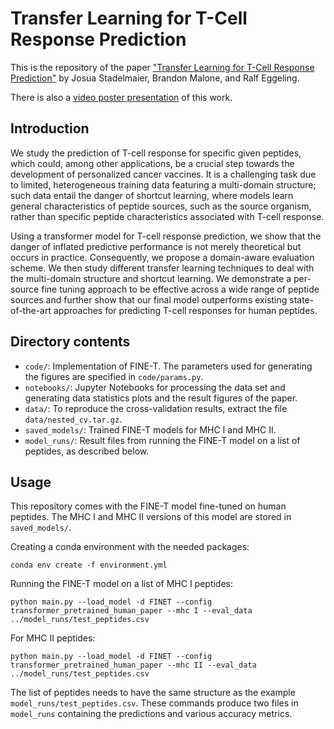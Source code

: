 # Transfer Learning for T-Cell Response Prediction

This is the repository of the paper ["Transfer Learning for T-Cell Response Prediction"](https://arxiv.org/abs/2403.12117) by Josua Stadelmaier, Brandon Malone, and Ralf Eggeling.

There is also a [video poster presentation](https://youtu.be/USc7sdngFYM?si=WrV1lmG_fduutVKj) of this work.

## Introduction
We study the prediction of T-cell response for specific given peptides, which could, among other applications, be a crucial step towards the development of personalized cancer vaccines. It is a challenging task due to limited, heterogeneous training data featuring a multi-domain structure; such data entail the danger of shortcut learning, where models learn general characteristics of peptide sources, such as the source organism, rather than specific peptide characteristics associated with T-cell response.

Using a transformer model for T-cell response prediction, we show that the danger of inflated predictive performance is not merely theoretical but occurs in practice. Consequently, we propose a domain-aware evaluation scheme. We then study different transfer learning techniques to deal with the multi-domain structure and shortcut learning. We demonstrate a per-source fine tuning approach to be effective across a wide range of peptide sources and further show that our final model outperforms existing state-of-the-art approaches for predicting T-cell responses for human peptides.

## Directory contents
- `code/`: Implementation of FINE-T. The parameters used for generating the figures are specified in `code/params.py`.
- `notebooks/`: Jupyter Notebooks for processing the data set and generating data statistics plots and the result figures of the paper.
- `data/`: To reproduce the cross-validation results, extract the file `data/nested_cv.tar.gz`.
- `saved_models/`: Trained FINE-T models for MHC I and MHC II.
- `model_runs/`: Result files from running the FINE-T model on a list of peptides, as described below.

## Usage

This repository comes with the FINE-T model fine-tuned on human peptides.
The MHC I and MHC II versions of this model are stored in `saved_models/`.

Creating a conda environment with the needed packages:
 ```
conda env create -f environment.yml
 ```

Running the FINE-T model on a list of MHC I peptides:
 ```
python main.py --load_model -d FINET --config transformer_pretrained_human_paper --mhc I --eval_data ../model_runs/test_peptides.csv
 ```
For MHC II peptides:
 ```
python main.py --load_model -d FINET --config transformer_pretrained_human_paper --mhc II --eval_data ../model_runs/test_peptides.csv
 ```

The list of peptides needs to have the same structure as the example `model_runs/test_peptides.csv`.
These commands produce two files in `model_runs` containing the predictions and various accuracy metrics.
